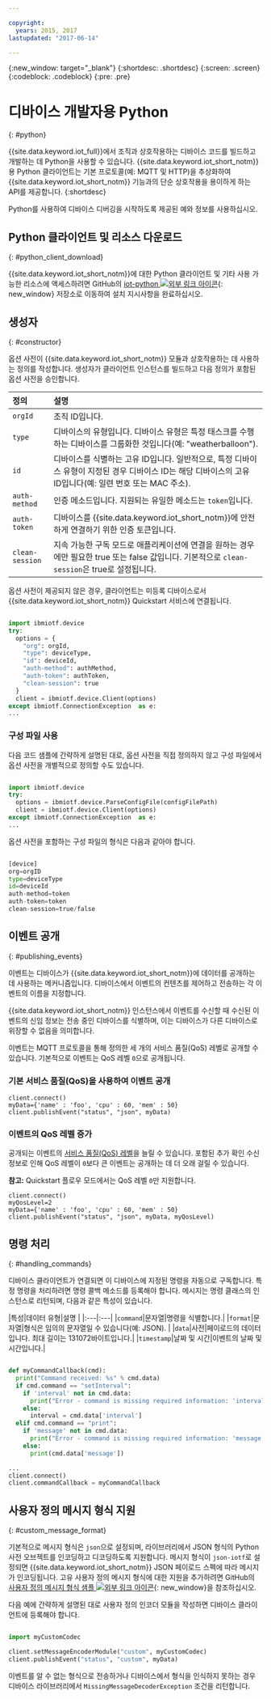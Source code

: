 ```yaml
---

copyright:
  years: 2015, 2017
lastupdated: "2017-06-14"

---
```


{:new_window: target="_blank"}
{:shortdesc: .shortdesc}
{:screen: .screen}
{:codeblock: .codeblock}
{:pre: .pre}


# 디바이스 개발자용 Python
{: #python}

{{site.data.keyword.iot_full}}에서 조직과 상호작용하는 디바이스 코드를 빌드하고 개발하는 데 Python을 사용할 수 있습니다. {{site.data.keyword.iot_short_notm}}용 Python 클라이언트는 기본 프로토콜(예: MQTT 및 HTTP)을 추상화하여 {{site.data.keyword.iot_short_notm}} 기능과의 단순 상호작용을 용이하게 하는 API를 제공합니다.
{:shortdesc}

Python를 사용하여 디바이스 디버깅을 시작하도록 제공된 예와 정보를 사용하십시오.

## Python 클라이언트 및 리소스 다운로드
{: #python_client_download}

{{site.data.keyword.iot_short_notm}}에 대한 Python 클라이언트 및 기타 사용 가능한 리소스에 액세스하려면 GitHub의 [iot-python ![외부 링크 아이콘](../../../../icons/launch-glyph.svg "외부 링크 아이콘")](https://github.com/ibm-watson-iot/iot-python){: new_window} 저장소로 이동하여 설치 지시사항을 완료하십시오. 

## 생성자
{: #constructor}

옵션 사전이 {{site.data.keyword.iot_short_notm}} 모듈과 상호작용하는 데 사용하는 정의를 작성합니다. 생성자가 클라이언트 인스턴스를 빌드하고 다음 정의가 포함된 옵션 사전을 승인합니다.

|정의|설명 |
|:---|:---|
|`orgId`|조직 ID입니다. |
|`type`|디바이스의 유형입니다. 디바이스 유형은 특정 태스크를 수행하는 디바이스를 그룹화한 것입니다(예: "weatherballoon").|
|`id`|디바이스를 식별하는 고유 ID입니다. 일반적으로, 특정 디바이스 유형이 지정된 경우 디바이스 ID는 해당 디바이스의 고유 ID입니다(예: 일련 번호 또는 MAC 주소).|
|`auth-method`|인증 메소드입니다. 지원되는 유일한 메소드는 `token`입니다.|
|`auth-token`|디바이스를 {{site.data.keyword.iot_short_notm}}에 안전하게 연결하기 위한 인증 토큰입니다.|
|`clean-session`|지속 가능한 구독 모드로 애플리케이션에 연결을 원하는 경우에만 필요한 true 또는 false 값입니다. 기본적으로 `clean-session`은 true로 설정됩니다.|

옵션 사전이 제공되지 않은 경우, 클라이언트는 미등록 디바이스로서 {{site.data.keyword.iot_short_notm}} Quickstart 서비스에 연결됩니다. 

```python

import ibmiotf.device
try:
  options = {
    "org": orgId,
    "type": deviceType,
    "id": deviceId,
    "auth-method": authMethod,
    "auth-token": authToken,
    "clean-session": true
  }
  client = ibmiotf.device.Client(options)
except ibmiotf.ConnectionException  as e:
...
```

### 구성 파일 사용

다음 코드 샘플에 간략하게 설명된 대로, 옵션 사전을 직접 정의하지 않고 구성 파일에서 옵션 사전을 개별적으로 정의할 수도 있습니다.

```python

import ibmiotf.device
try:
  options = ibmiotf.device.ParseConfigFile(configFilePath)
  client = ibmiotf.device.Client(options)
except ibmiotf.ConnectionException  as e:
...
```

옵션 사전을 포함하는 구성 파일의 형식은 다음과 같아야 합니다.

```python

[device]
org=orgID
type=deviceType
id=deviceId
auth-method=token
auth-token=token
clean-session=true/false
```

## 이벤트 공개
{: #publishing_events}

이벤트는 디바이스가 {{site.data.keyword.iot_short_notm}}에 데이터를 공개하는 데 사용하는 메커니즘입니다. 디바이스에서 이벤트의 컨텐츠를 제어하고 전송하는 각 이벤트의 이름을 지정합니다. 

{{site.data.keyword.iot_short_notm}} 인스턴스에서 이벤트를 수신할 때 수신된 이벤트의 신임 정보는 전송 중인 디바이스를 식별하며, 이는 디바이스가 다른 디바이스로 위장할 수 없음을 의미합니다. 

이벤트는 MQTT 프로토콜을 통해 정의한 세 개의 서비스 품질(QoS) 레벨로 공개할 수 있습니다. 기본적으로 이벤트는 QoS 레벨 `0`으로 공개됩니다.

### 기본 서비스 품질(QoS)을 사용하여 이벤트 공개

```
client.connect()
myData={'name' : 'foo', 'cpu' : 60, 'mem' : 50}
client.publishEvent("status", "json", myData)
```

### 이벤트의 QoS 레벨 증가

공개되는 이벤트의 [서비스 품질(QoS) 레벨](../../reference/mqtt/index.html#qos-levels)을 늘릴 수 있습니다. 포함된 추가 확인 수신 정보로 인해 QoS 레벨이 `0`보다 큰 이벤트는 공개하는 데 더 오래 걸릴 수 있습니다.

**참고:** Quickstart 플로우 모드에서는 QoS 레벨 `0`만 지원합니다.

```
client.connect()
myQosLevel=2
myData={'name' : 'foo', 'cpu' : 60, 'mem' : 50}
client.publishEvent("status", "json", myData, myQosLevel)
```
## 명령 처리
{: #handling_commands}

디바이스 클라이언트가 연결되면 이 디바이스에 지정된 명령을 자동으로 구독합니다. 특정 명령을 처리하려면 명령 콜백 메소드를 등록해야 합니다. 메시지는 명령 클래스의 인스턴스로 리턴되며, 다음과 같은 특성이 있습니다.

|특성|데이터 유형|설명 |
|:---|:---|
|`command`|문자열|명령을 식별합니다.|
|`format`|문자열|형식은 임의의 문자열일 수 있습니다(예: JSON). |
|`data`|사전|페이로드의 데이터입니다. 최대 길이는 131072바이트입니다.|
|`timestamp`|날짜 및 시간|이벤트의 날짜 및 시간입니다.|


```python

def myCommandCallback(cmd):
  print("Command received: %s" % cmd.data)
  if cmd.command == "setInterval":
    if 'interval' not in cmd.data:
      print("Error - command is missing required information: 'interval'")
    else:
      interval = cmd.data['interval']
  elif cmd.command == "print":
    if 'message' not in cmd.data:
      print("Error - command is missing required information: 'message'")
    else:
      print(cmd.data['message'])

...
client.connect()
client.commandCallback = myCommandCallback
```

## 사용자 정의 메시지 형식 지원
{: #custom_message_format}

기본적으로 메시지 형식은 ``json``으로 설정되며, 라이브러리에서 JSON 형식의 Python 사전 오브젝트를 인코딩하고 디코딩하도록 지원합니다. 메시지 형식이 ``json-iotf``로 설정되면 {{site.data.keyword.iot_short_notm}} JSON 페이로드 스펙에 따라 메시지가 인코딩됩니다. 고유 사용자 정의 메시지 형식에 대한 지원을 추가하려면 GitHub의 [사용자 정의 메시지 형식 샘플 ![외부 링크 아이콘](../../../../icons/launch-glyph.svg "외부 링크 아이콘")](https://github.com/ibm-watson-iot/iot-python/tree/master/samples/customMessageFormat){: new_window}을 참조하십시오. 

다음 예에 간략하게 설명된 대로 사용자 정의 인코더 모듈을 작성하면 디바이스 클라이언트에 등록해야 합니다.

```python

import myCustomCodec

client.setMessageEncoderModule("custom", myCustomCodec)
client.publishEvent("status", "custom", myData)
```
이벤트를 알 수 없는 형식으로 전송하거나 디바이스에서 형식을 인식하지 못하는 경우 디바이스 라이브러리에서 ``MissingMessageDecoderException`` 조건을 리턴합니다.
